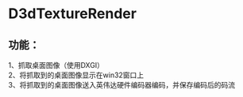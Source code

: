 # D3dTextureRender
## 功能：  
1、抓取桌面图像（使用DXGI）  
2、将抓取到的桌面图像显示在win32窗口上  
3、将抓取到的桌面图像送入英伟达硬件编码器编码，并保存编码后的码流  
